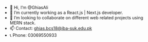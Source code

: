 - 👋 Hi, I’m @GhiasAli
- 🌱 I’m currently working as a React.js | Next.js developer.
- 💞️ I’m looking to collaborate on different web related projects using MERN stack.
- 📫 Contact: ghias.bcs18@iba-suk.edu.pk
- 📞 Phone: 03069550933

<!---
GhiasAli17/GhiasAli17 is a ✨ special ✨ repository because its `README.md` (this file) appears on your GitHub profile.
You can click the Preview link to take a look at your changes.
--->
